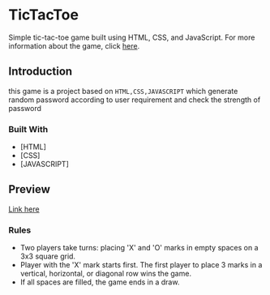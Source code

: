 # TicTacToe
Simple tic-tac-toe game built using HTML, CSS, and JavaScript. For more information about the game, click [here](https://en.wikipedia.org/wiki/Tic-tac-toe).

## Introduction

this game is a project based on `HTML,CSS,JAVASCRIPT` which generate random password according to user requirement and check the strength of password


### Built With

* [HTML] <img src="images/stack/CSS.png" alt="" />
* [CSS]<img src="images/stack/Javascript.svg" alt="" />
* [JAVASCRIPT]<img src="images/stack/HTML.png" alt="" />
## Preview
  [Link here](https://bahalahmad.github.io/TicTacToe/)
### Rules

- Two players take turns: placing 'X' and 'O' marks in empty spaces on a 3x3 square grid.
- Player with the 'X' mark starts first. The first player to place 3 marks in a vertical, horizontal, or diagonal row wins the game.
- If all spaces are filled, the game ends in a draw.



